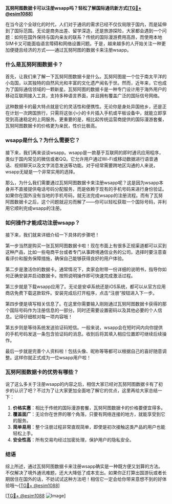 **瓦努阿图数据卡可以注册wsapp吗？轻松了解国际通讯新方式[[TG💪+ @esim1088](https://t.me/s/esim1088)]**

在当今这个全球化的时代，人们对于通讯的需求已经不仅仅局限于国内，而是延伸到了国际范围。无论是商务出差、留学深造，还是旅游探险，大家都会遇到一个问题：如何在国外保持与国内亲友的联系？传统的国际漫游费用高昂，而使用本地SIM卡又可能面临语言障碍和网络设置问题。于是，越来越多的人开始关注一种更加便捷且经济的方式——通过瓦努阿图的数据卡来注册wsapp。

### 什么是瓦努阿图数据卡？

首先，让我们来了解一下瓦努阿图数据卡是什么。瓦努阿图是一个位于南太平洋的小岛国，以其独特的自然风光和丰富的文化遗产闻名于世。然而，近年来，它也成为了国际通信领域的一颗新星。瓦努阿图的数据卡是一种专门设计用于海外用户的移动互联网接入工具，支持多种语言界面，并且拥有覆盖广泛的国际信号网络。

这种数据卡的最大特点就是它的灵活性和便携性。无论你是身处异国他乡，还是正在计划一次跨国旅行，只需将这张小小的卡片插入手机或平板设备中，就能立即享受到高速稳定的上网服务。更重要的是，相比起传统运营商提供的国际漫游套餐，瓦努阿图数据卡的价格更为亲民，性价比极高。

### wsapp是什么？为什么需要它？

接下来，我们再来谈谈wsapp。wsapp是一款基于互联网的即时通讯应用程序，类似于国内常见的微信或者QQ。它允许用户通过Wi-Fi或移动数据进行语音通话、视频聊天以及文字消息发送等功能。对于经常需要跨地区沟通的人来说，wsapp无疑是一个非常实用的选择。

那么，为什么我们需要通过瓦努阿图数据卡来注册wsapp呢？这是因为wsapp本身并不直接提供电话号码分配服务，而是依赖于现有的手机号码来进行身份验证。如果你在国外没有当地的手机号码，就无法完成wsapp的注册流程。而有了瓦努阿图数据卡之后，这个问题就迎刃而解了——你可以轻松获取一个国际号码，并利用它顺利完成wsapp的注册。

### 如何操作才能成功注册wsapp？

接下来，我们就来详细介绍一下具体的步骤吧！

第一步当然是购买一张瓦努阿图数据卡啦！现在市面上有很多正规渠道都可以买到这种产品，比如一些电商平台或者专门从事跨境通信业务的公司。选择时要注意查看评价和服务保障措施，确保自己能够获得良好的用户体验。

第二步是激活你的数据卡。通常情况下，卖家会附带一份详细的说明书，指导你如何正确安装并启动数据卡。按照说明操作即可快速完成激活过程。

第三步就是下载wsapp应用了。无论是安卓系统还是iOS系统，都可以从官方应用商店免费下载这款软件。安装完成后打开程序，点击“注册”按钮进入下一步。

第四步便是填写相关信息了。在这里你需要输入刚刚通过瓦努阿图数据卡获得的那个国际号码作为注册信息的一部分。同时还需要设置密码以及其他必要的个人信息。记得仔细核对每一项内容哦！

第五步则是等待系统发送验证码短信。一般来说，wsapp会在短时间内向你提供的手机号码发送一条包含验证码的消息。收到后将其填入相应位置即可继续后续操作。

最后一步就是完善个人资料啦！包括头像、昵称等等都可以根据自己的喜好随意调整。这样你就正式成为一位wsapp用户啦！

### 瓦努阿图数据卡的优势有哪些？

说了这么多关于注册wsapp的内容之后，相信大家已经对瓦努阿图数据卡有了初步的认识了吧？不过为了让大家更加全面地了解它的优点，这里再给大家总结一下：

1. **价格实惠**：相比于传统的国际漫游套餐，瓦努阿图数据卡的价格要便宜得多。
2. **覆盖面广**：无论你在世界的哪个角落，只要有网络连接的地方，就能享受到它的服务。
3. **简单易用**：整个注册过程非常直观简单，即使是初次接触这类产品的用户也能轻松上手。
4. **安全性高**：所有交易均经过加密处理，保护用户的隐私安全。

### 结语

综上所述，通过瓦努阿图数据卡来注册wsapp确实是一种既方便又划算的方法。不仅解决了境外通讯难题，还大大降低了成本支出。如果你正打算出国游玩或者长期居住在国外的话，不妨试试这种方法吧！相信它一定会给你带来意想不到的好体验哦～[[TG💪+ @esim1088](https://t.me/s/esim1088)]

[[TG💪+ @esim1088](https://t.me/s/esim1088) ![Image](https://i.postimg.cc/4NQfJmqS/Snipaste-2025-05-13-00-14-12.png)]